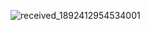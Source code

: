 ![received_1892412954534001](https://github.com/1RIFIN-70/MAIN-TOOLS/assets/164503401/9238792c-0387-4d19-bdae-78703898e4b9)
